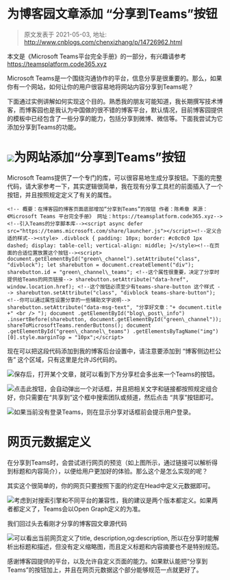 # 为博客园文章添加 “分享到Teams”按钮 
> 原文发表于 2021-05-03, 地址: http://www.cnblogs.com/chenxizhang/p/14726962.html 


 本文是《Microsoft Teams平台完全手册》的一部分，有兴趣请参考 <https://teamsplatform.code365.xyz> 


Microsoft Teams是一个围绕沟通协作的平台，信息分享是很重要的。那么，如果你有一个网站，如何让你的用户很容易地将网站内容分享到Teams呢？

下面通过实例讲解如何实现这个目的。熟悉我的朋友可能知道，我长期撰写技术博客，而博客园也是我认为中国做的很不错的博客平台，默认情况，目前博客园提供的模板中已经包含了一些分享的能力，包括分享到微博、微信等。下面我尝试为它添加分享到Teams的功能。

![](https://gblobscdn.gitbook.com/assets%2F-MY8lLgYy4a5_AIGOVZf%2F-MZjTPYAa27mamjZENUC%2F-MZjUwmC06EovnO1sABs%2F%E5%9B%BE%E7%89%87.png?alt=media&token=74499e1d-323e-40a1-8972-7f77287abee0)为网站添加“分享到Teams”按钮
=================

Microsoft Teams提供了一个专门的库，可以很容易地生成分享按钮。下面的完整代码，请大家参考一下，其实逻辑很简单，我在现有分享工具栏的前面插入了一个按钮，并且按照规定定义了有关的属性。


```
<!-- 概要：在博客园的博客页面底部增加“分享到Teams”的按钮 作者：陈希章 来源：《Microsoft Teams 平台完全手册》 网址：https://teamsplatform.code365.xyz-->​<!--引入Teams的分享脚本库--><script async defer src="https://teams.microsoft.com/share/launcher.js"></script><!--定义合适的样式--><style> .divblock { padding: 10px; border: #c0c0c0 1px dashed; display: table-cell; vertical-align: middle; }</style><!--在页面的合适位置放置这个按钮--><script> document.getElementById("green\_channel").setAttribute("class", "divblock");​ let sharebutton = document.createElement("div"); sharebutton.id = "green\_channel\_teams"; <!--这个属性很重要，决定了分享时提供给Teams的网页链接--> sharebutton.setAttribute("data-href", window.location.href); <!--这个按钮必须至少有teams-share-button 这个样式 --> sharebutton.setAttribute("class", "divblock teams-share-button"); <!--你可以通过属性设置分享的一些辅助文字说明--> sharebutton.setAttribute("data-msg-text", "分享好文章："+ document.title +" <br /> "); document .getElementById("blog\_post\_info") .insertBefore(sharebutton, document.getElementById("green\_channel")); shareToMicrosoftTeams.renderButtons(); document .getElementById("green\_channel\_teams") .getElementsByTagName("img")[0].style.marginTop = "10px";</script>​
```
现在可以把这段代码添加到我的博客后台设置中，请注意要添加到 “博客侧边栏公告” 这个区域，只有这里是允许JS代码的。

![](https://gblobscdn.gitbook.com/assets%2F-MY8lLgYy4a5_AIGOVZf%2F-MZjTPYAa27mamjZENUC%2F-MZjWLuhyurA0zbBIVCd%2F%E5%9B%BE%E7%89%87.png?alt=media&token=ebadfc75-c643-4644-87dc-c363b119c70f)保存后，打开某个文章，就可以看到下方分享栏会多出来一个Teams的按钮。

![](https://gblobscdn.gitbook.com/assets%2F-MY8lLgYy4a5_AIGOVZf%2F-MZjTPYAa27mamjZENUC%2F-MZjWmUODVyfz1kfh9nj%2F%E5%9B%BE%E7%89%87.png?alt=media&token=e94dccec-15c6-4a62-a8fe-ad256d3858fc)点击此按钮，会自动弹出一个对话框，并且把相关文字和链接都按照规定组合好，你只需要在“共享到”这个框中搜索团队或频道，然后点击 “共享”按钮即可。

![](https://gblobscdn.gitbook.com/assets%2F-MY8lLgYy4a5_AIGOVZf%2F-MZjTPYAa27mamjZENUC%2F-MZjXR6PnKQHw1Bn7gwZ%2F%E5%9B%BE%E7%89%87.png?alt=media&token=204b9e7e-de5b-42bd-be9f-a6af1ca26004)如果当前没有登录Teams，则在显示分享对话框前会提示用户登录。

网页元数据定义
=======

在分享到Teams时，会尝试进行网页的预览（如上图所示，通过链接可以解析得到标题和内容简介），以便给用户更加好的体验。那么这个是怎么实现的呢？

其实这个很简单的，你的网页只要按照下面的约定在Head中定义元数据即可。

![](https://gblobscdn.gitbook.com/assets%2F-MY8lLgYy4a5_AIGOVZf%2F-MZjTPYAa27mamjZENUC%2F-MZjZR0ra0TCIFOWtJkm%2F%E5%9B%BE%E7%89%87.png?alt=media&token=47accf84-abac-4c31-aca0-8c0d99ebba0f)考虑到对搜索引擎和不同平台的兼容性，我的建议是两个版本都定义。如果两者都定义了，Teams会以Open Graph定义的为准。

我们回过头去看刚才分享的博客园文章源代码

![](https://gblobscdn.gitbook.com/assets%2F-MY8lLgYy4a5_AIGOVZf%2F-MZjTPYAa27mamjZENUC%2F-MZj_-fDkg2g0ZCs8oEg%2F%E5%9B%BE%E7%89%87.png?alt=media&token=ee8bb052-2280-443c-90dc-37cd11cccac8)可以看出当前网页定义了title, description,og:description, 所以在分享时能解析出标题和描述，但没有定义缩略图，而且定义标题和内容摘要也不是特别规范。

感谢博客园提供的平台，以及允许自定义页面的能力。如果默认能把“分享到Teams”的按钮加上，并且在网页元数据这个部分能够规范一点就更好了。

​

